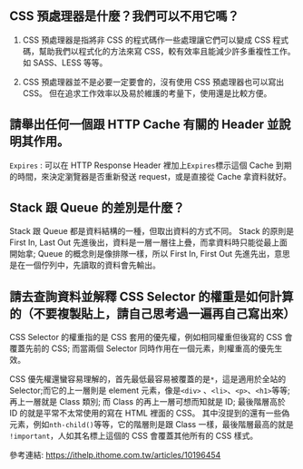 ## CSS 預處理器是什麼？我們可以不用它嗎？

1. CSS 預處理器是指將非 CSS 的程式碼作一些處理讓它們可以變成 CSS 程式碼，幫助我們以程式化的方法來寫 CSS，較有效率且能減少許多重複性工作。 如 SASS、LESS 等等。

2. CSS 預處理器並不是必要一定要會的，沒有使用 CSS 預處理器也可以寫出 CSS。 但在追求工作效率以及易於維護的考量下，使用還是比較方便。

## 請舉出任何一個跟 HTTP Cache 有關的 Header 並說明其作用。

`Expires` : 可以在 HTTP Response Header 裡加上`Expires`標示這個 Cache 到期的時間，來決定瀏覽器是否重新發送 request，或是直接從 Cache 拿資料就好。

## Stack 跟 Queue 的差別是什麼？

Stack 跟 Queue 都是資料結構的一種，但取出資料的方式不同。 Stack 的原則是 First In, Last Out 先進後出，資料是一層一層往上疊，而拿資料時只能從最上面開始拿; Queue 的概念則是像排隊一樣，所以 First In, First Out 先進先出，意思是在一個佇列中，先讀取的資料會先輸出。 

## 請去查詢資料並解釋 CSS Selector 的權重是如何計算的（不要複製貼上，請自己思考過一遍再自己寫出來）

CSS Selector 的權重指的是 CSS 套用的優先權，例如相同權重但後寫的 CSS 會覆蓋先前的 CSS; 而當兩個 Selector 同時作用在一個元素，則權重高的優先生效。

CSS 優先權還蠻容易理解的，首先最低最容易被覆蓋的是`*`，這是適用於全站的 Selector;而它的上一層則是 element 元素，像是`<div>` 、`<li>`、`<p>`、`<h1>`等等; 再上一層就是 Class 類別; 而 Class 的再上一層可想而知就是 ID; 最後階層高於 ID 的就是平常不太常使用的寫在 HTML 裡面的 CSS。 其中沒提到的還有一些偽元素，例如`nth-child()`等等，它的階層則是跟 Class 一樣，最後階層最高的就是 `!important`，人如其名標上這個的 CSS 會覆蓋其他所有的 CSS 樣式。

參考連結: https://ithelp.ithome.com.tw/articles/10196454